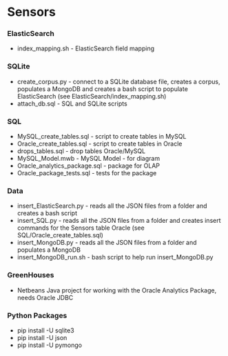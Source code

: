 # Sensors

### ElasticSearch
* index_mapping.sh - ElasticSearch field mapping

### SQLite 
* create_corpus.py - connect to a SQLite database file, creates a corpus, populates a MongoDB and creates a bash script to populate ElasticSearch (see ElasticSearch/index_mapping.sh)
* attach_db.sql - SQL and SQLite scripts

### SQL
* MySQL_create_tables.sql - script to create tables in MySQL
* Oracle_create_tables.sql - script to create tables in Oracle
* drops_tables.sql - drop tables Oracle/MySQL
* MySQL_Model.mwb - MySQL Model - for diagram
* Oracle_analytics_package.sql - package for OLAP
* Oracle_package_tests.sql - tests for the package

### Data
* insert_ElasticSearch.py - reads all the JSON files from a folder and creates a bash script 
* insert_SQL.py - reads all the JSON files from a folder and creates insert commands for the Sensors table Oracle (see SQL/Oracle_create_tables.sql)
* insert_MongoDB.py - reads all the JSON files from a folder and populates a MongoDB
* insert_MongoDB_run.sh - bash script to help run insert_MongoDB.py 

### GreenHouses
* Netbeans Java project for working with the Oracle Analytics Package, needs Oracle JDBC

### Python Packages
* pip install -U sqlite3
* pip install -U json
* pip install -U pymongo

